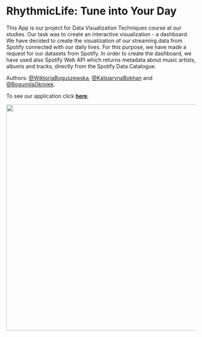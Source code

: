 # RhythmicLife: Tune into Your Day 

This App is our project for Data Visualization Techniques course at our studies. Our task was to create an interactive visualization - a dashboard. We have decided to create the visualization of our streaming data from Spotify connected with our daily lives. For this purpose, we have made a request for our datasets from Spotify. In order to create the dashboard, we have used also Spotify Web API which returns metadata about music artists, albums and tracks, directly from the Spotify Data Catalogue.

Authors: [@WiktoriaBoguszewska](https://github.com/wiktoriaboguszewska), [@KatsiarynaBokhan](https://github.com/kateqwerty001) and [@BogumilaOkrojek](https://github.com/szostkawron).


To see our application click
**[here](https://kateqwerty001.pythonanywhere.com)**.

<div align="center">
  <img src="TWD_Projekt/screens/main.png" width="600"/>
</div>

